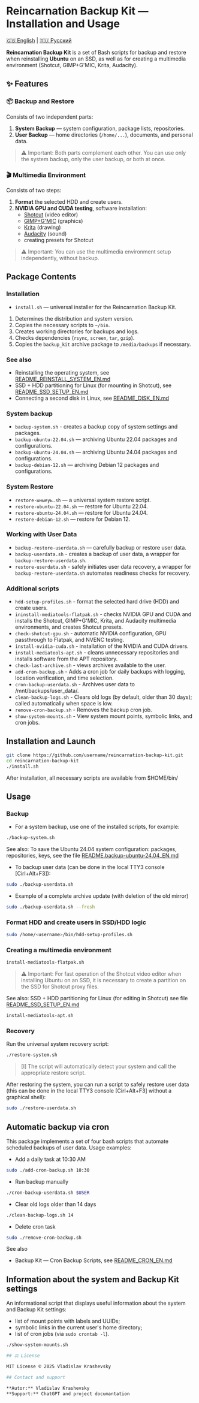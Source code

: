 # Reincarnation Backup Kit — Installation and Usage

[🇬🇧 English](README_EN.md) | [🇷🇺 Русский](../RU/README_RU.md)

**Reincarnation Backup Kit** is a set of Bash scripts for backup and restore when reinstalling **Ubuntu** on an SSD, as well as for creating a multimedia environment (Shotcut, GIMP+G'MIC, Krita, Audacity).

## ✨ Features

### 📦 Backup and Restore
Consists of two independent parts:
1. **System Backup** — system configuration, package lists, repositories.
2. **User Backup** — home directories (`/home/...`), documents, and personal data.

> ⚠️ Important: Both parts complement each other. You can use only the system backup, only the user backup, or both at once.

### 🎬 Multimedia Environment
Consists of two steps:
1. **Format** the selected HDD and create users.
2. **NVIDIA GPU and CUDA testing**, software installation:
   - [Shotcut](https://shotcut.org/) (video editor)
   - [GIMP+G'MIC](https://gmic.eu/) (graphics)
   - [Krita](https://krita.org/en/) (drawing)
   - [Audacity](https://www.audacityteam.org/) (sound)
   - creating presets for Shotcut

> ⚠️ Important: You can use the multimedia environment setup independently, without backup.

## Package Contents

### Installation
- `install.sh` — universal installer for the Reincarnation Backup Kit.
1. Determines the distribution and system version.
2. Copies the necessary scripts to `~/bin`.
3. Creates working directories for backups and logs.
4. Checks dependencies (`rsync`, `screen`, `tar`, `gzip`).
5. Copies the `backup_kit` archive package to `/media/backups` if necessary.

### See also
- Reinstalling the operating system, see [README_REINSTALL_SYSTEM_EN.md](README_REINSTALL_SYSTEM_EN.md)
- SSD + HDD partitioning for Linux (for mounting in Shotcut), see [README_SSD_SETUP_EN.md](README_SSD_SETUP_EN.md)
- Connecting a second disk in Linux, see [README_DISK_EN.md](README_DISK_EN.md)

### System backup
- `backup-system.sh` - creates a backup copy of system settings and packages.
- `backup-ubuntu-22.04.sh` — archiving Ubuntu 22.04 packages and configurations.
- `backup-ubuntu-24.04.sh` — archiving Ubuntu 24.04 packages and configurations.
- `backup-debian-12.sh` — archiving Debian 12 packages and configurations.

### System Restore
- `restore-ыныеуь.sh` — a universal system restore script.
- `restore-ubuntu-22.04.sh` — restore for Ubuntu 22.04.
- `restore-ubuntu-24.04.sh` — restore for Ubuntu 24.04.
- `restore-debian-12.sh` — restore for Debian 12.

### Working with User Data
- `backup-restore-userdata.sh` — carefully backup or restore user data.
- `backup-userdata.sh` - creates a backup of user data, a wrapper for `backup-restore-userdata.sh`.
- `restore-userdata.sh` - safely initiates user data recovery, a wrapper for `backup-restore-userdata.sh` automates readiness checks for recovery.

### Additional scripts
- `hdd-setup-profiles.sh` - format the selected hard drive (HDD) and create users.
- `ininstall-mediatools-flatpak.sh` - checks NVIDIA GPU and CUDA and installs the Shotcut, GIMP+G'MIC, Krita, and Audacity multimedia environments, and creates Shotcut presets.
- `check-shotcut-gpu.sh` - automatic NVIDIA configuration, GPU passthrough to Flatpak, and NVENC testing.
- `install-nvidia-cuda.sh` - installation of the NVIDIA and CUDA drivers.
- `install-mediatools-apt.sh` - cleans unnecessary repositories and installs software from the APT repository.
- `check-last-archive.sh` - views archives available to the user.
- `add-cron-backup.sh` - Adds a cron job for daily backups with logging, location verification, and time selection.
- `cron-backup-userdata.sh` - Archives user data to /mnt/backups/user_data/.
- `clean-backup-logs.sh` - Clears old logs (by default, older than 30 days); called automatically when space is low.
- `remove-cron-backup.sh` - Removes the backup cron job.
- `show-system-mounts.sh` - View system mount points, symbolic links, and cron jobs.

## Installation and Launch

```bash
git clone https://github.com/username/reincarnation-backup-kit.git
cd reincarnation-backup-kit
./install.sh
```

After installation, all necessary scripts are available from $HOME/bin/

## Usage

### Backup
- For a system backup, use one of the installed scripts, for example:
```bash
./backup-system.sh
```

See also:
To save the Ubuntu 24.04 system configuration: packages, repositories, keys, see the file [README.backup-ubuntu-24.04_EN.md](README.backup-ubuntu-24.04_EN.md)

- To backup user data (can be done in the local TTY3 console [Cirl+Alt+F3]):
```bash
sudo ./backup-userdata.sh
```

- Example of a complete archive update (with deletion of the old mirror)
```bash
sudo ./backup-userdata.sh --fresh
```

### Format HDD and create users in SSD/HDD logic
```bash
sudo /home/<username>/bin/hdd-setup-profiles.sh
```
### Creating a multimedia environment
```bash
install-mediatools-flatpak.sh
```
> ⚠️ Important: For fast operation of the Shotcut video editor when installing Ubuntu on an SSD, it is necessary to create a partition on the SSD for Shotcut proxy files.

See also:
SSD + HDD partitioning for Linux (for editing in Shotcut) see file [README_SSD_SETUP_EN.md](README_SSD_SETUP_EN.md)

```bash
install-mediatools-apt.sh
```

### Recovery
Run the universal system recovery script:
```bash
./restore-system.sh
```

> [I] The script will automatically detect your system and call the appropriate restore script.

After restoring the system, you can run a script to safely restore user data (this can be done in the local TTY3 console [Cirl+Alt+F3] without a graphical shell):
```bash
sudo ./restore-userdata.sh
```

## Automatic backup via cron

This package implements a set of four bash scripts that automate scheduled backups of user data.
Usage examples:
- Add a daily task at 10:30 AM
```bash
sudo ./add-cron-backup.sh 10:30
```
- Run backup manually
```bash
./cron-backup-userdata.sh $USER
```

- Clear old logs older than 14 days
```bash
./clean-backup-logs.sh 14
```

- Delete cron task
```bash
sudo ./remove-cron-backup.sh
```

See also
- Backup Kit — Cron Backup Scripts, see [README_CRON_EN.md](README_CRON_EN.md)

## Information about the system and Backup Kit settings

An informational script that displays useful information about the system and Backup Kit settings:
- list of mount points with labels and UUIDs;
- symbolic links in the current user's home directory;
- list of cron jobs (via `sudo crontab -l`).
```bash
./show-system-mounts.sh

## ⚖️ License

MIT License © 2025 Vladislav Krashevsky

## Contact and support

**Autor:** Vladislav Krashevsky
**Support:** ChatGPT and project documantation
